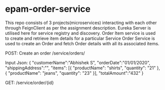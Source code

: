 # epam-order-service
This repo consists of 3 projects(microservices) interacting with each other through FeignClient as per the assignment description.
Eureka Server is utilised here for service registry and discovery.
Order Item service is used to create and retrieve item details for a particular Service
Order Service is used to create an Order and fetch Order details with all its associated items.

POST:
Create an order
/service/orders/

Input Json:
{
  "customerName":"Abhishek S",
  "orderDate":"01/01/2020",
  "shippingAddress":"",
  "items":
  [{
        "productName": "shirts",
        "quantity": "21"
    },
    {
        "productName": "jeans",
        "quantity": "23"
    }],
    "totalAmount":"432"
}


GET:
/service/order/{id}

